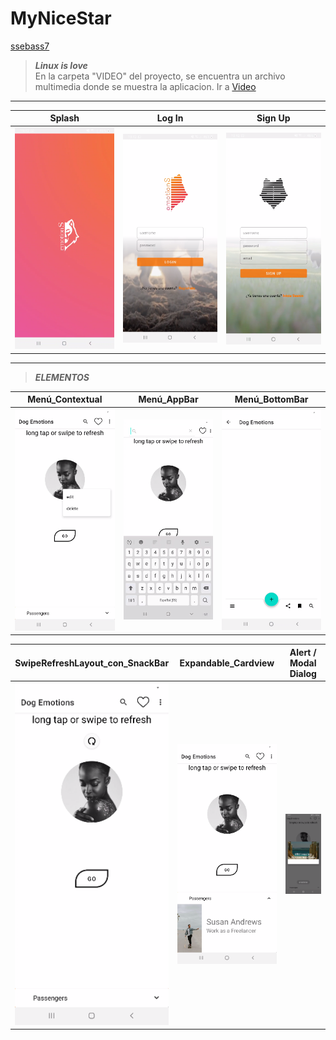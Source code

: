 # MyNiceStar
[ssebass7](https://github.com/search?q=ssebass7)

><b><i>Linux is love</i></b><br>
>En la carpeta "VIDEO" del proyecto, se encuentra un archivo multimedia donde se muestra la aplicacion. Ir a
<a href="VIDEO/video_emotions_login_registro.mp4">Video</a>
<hr>

 Splash | Log In | Sign Up
-------|-------|------
<img src="IMG/captura_splash.png"> | <img src="IMG/captura_login.png">  | <img src="IMG/captura_registro.png">

<hr>

><b><i>ELEMENTOS</i></b><br>

Menú_Contextual|Menú_AppBar|Menú_BottomBar
---|----|------
<img src="IMG/menu_contextual.png">|<img src="IMG/menu_ appbar.png">|<img src="IMG/menu_bottombar.png">


SwipeRefreshLayout_con_SnackBar|Expandable_Cardview|Alert / Modal Dialog
---|----|------
<img src="IMG/swiperefreshlayout_nackbar.png">|<img src="IMG/expandable_ cardview.png">|<img src="IMG/alert_or_modal_dialog.png">



